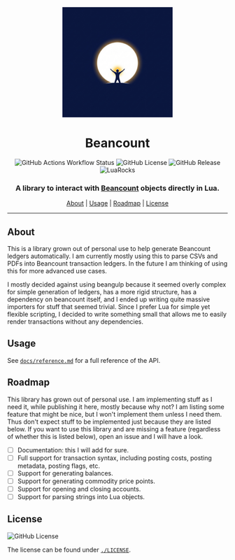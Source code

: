 <div align="center">

<img src="./assets/logo.jpeg" alt="Beancount" width="50%">

# Beancount

![GitHub Actions Workflow Status](https://img.shields.io/github/actions/workflow/status/f4z3r/beancount/lint-and-test.yml)
![GitHub License](https://img.shields.io/github/license/f4z3r/beancount?link=https%3A%2F%2Fgithub.com%2Ff4z3r%2Fbeancount%2Fblob%2Fmain%2FLICENSE)
![GitHub Release](https://img.shields.io/github/v/release/f4z3r/beancount?logo=github&link=https%3A%2F%2Fgithub.com%2Ff4z3r%2Fbeancount%2Freleases)
![LuaRocks](https://img.shields.io/luarocks/v/f4z3r/beancount?logo=lua&link=https%3A%2F%2Fluarocks.org%2Fmodules%2Ff4z3r%2Fbeancount)

### A library to interact with [Beancount](https://beancount.io/) objects directly in Lua.

[About](#about) |
[Usage](#usage) |
[Roadmap](#roadmap) |
[License](#license)

<hr />
</div>

## About

This is a library grown out of personal use to help generate Beancount ledgers automatically. I am
currently mostly using this to parse CSVs and PDFs into Beancount transaction ledgers. In the future
I am thinking of using this for more advanced use cases.

I mostly decided against using beangulp because it seemed overly complex for simple generation of
ledgers, has a more rigid structure, has a dependency on beancount itself, and I ended up writing
quite massive importers for stuff that seemed trivial. Since I prefer Lua for simple yet flexible
scripting, I decided to write something small that allows me to easily render transactions without
any dependencies.

## Usage

See [`docs/reference.md`](./docs/reference.md) for a full reference of the API.

## Roadmap

This library has grown out of personal use. I am implementing stuff as I need it, while publishing
it here, mostly because why not? I am listing some feature that might be nice, but I won't implement
them unless I need them. Thus don't expect stuff to be implemented just because they are listed
below. If you want to use this library and are missing a feature (regardless of whether this is
listed below), open an issue and I will have a look.

- [ ] Documentation: this I will add for sure.
- [ ] Full support for transaction syntax, including posting costs, posting metadata, posting flags,
  etc.
- [ ] Support for generating balances.
- [ ] Support for generating commodity price points.
- [ ] Support for opening and closing accounts.
- [ ] Support for parsing strings into Lua objects.

## License

![GitHub License](https://img.shields.io/github/license/f4z3r/beancount)

The license can be found under [`./LICENSE`](./LICENSE).

